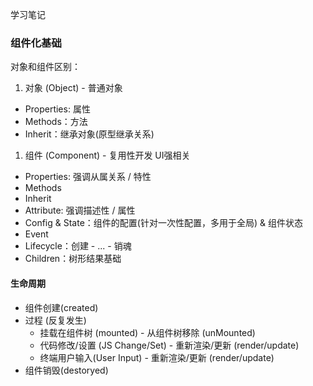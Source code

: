学习笔记

### 组件化基础

对象和组件区别：

1. 对象 (Object) - 普通对象

- Properties: 属性
- Methods：方法
- Inherit：继承对象(原型继承关系)

1. 组件 (Component) - 复用性开发 UI强相关

- Properties: 强调从属关系 / 特性
- Methods
- Inherit
- Attribute: 强调描述性 / 属性
- Config & State：组件的配置(针对一次性配置，多用于全局) & 组件状态
- Event
- Lifecycle：创建 - ... - 销魂
- Children：树形结果基础

#### 生命周期

- 组件创建(created)
- 过程 (反复发生)
  - 挂载在组件树 (mounted) - 从组件树移除 (unMounted)
  - 代码修改/设置 (JS Change/Set) - 重新渲染/更新 (render/update)
  - 终端用户输入(User Input) - 重新渲染/更新 (render/update)
- 组件销毁(destoryed)